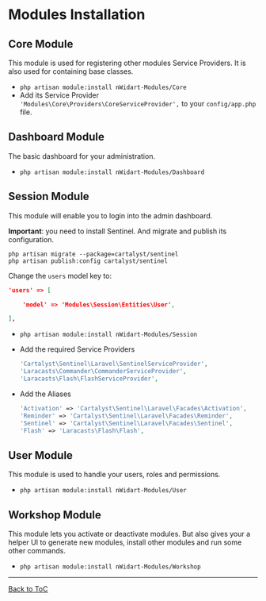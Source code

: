 # Modules Installation

## Core Module
This module is used for registering other modules Service Providers. It is also used for containing base classes.

* `php artisan module:install nWidart-Modules/Core`
* Add its Service Provider `'Modules\Core\Providers\CoreServiceProvider',` to your `config/app.php` file.

## Dashboard Module
The basic dashboard for your administration.

* `php artisan module:install nWidart-Modules/Dashboard`

## Session Module
This module will enable you to login into the admin dashboard. 

**Important**: you need to install Sentinel. And migrate and publish its configuration.

```
php artisan migrate --package=cartalyst/sentinel
php artisan publish:config cartalyst/sentinel
```

Change the `users` model key to:

``` json
'users' => [

	'model' => 'Modules\Session\Entities\User',

],
```

* `php artisan module:install nWidart-Modules/Session`
* Add the required Service Providers

  ``` php
  'Cartalyst\Sentinel\Laravel\SentinelServiceProvider',
  'Laracasts\Commander\CommanderServiceProvider',
  'Laracasts\Flash\FlashServiceProvider',
  ```
* Add the Aliases

  ``` php
  'Activation' => 'Cartalyst\Sentinel\Laravel\Facades\Activation',
  'Reminder' => 'Cartalyst\Sentinel\Laravel\Facades\Reminder',
  'Sentinel' => 'Cartalyst\Sentinel\Laravel\Facades\Sentinel',
  'Flash' => 'Laracasts\Flash\Flash',
  ```

## User Module
This module is used to handle your users, roles and permissions.

* `php artisan module:install nWidart-Modules/User`

## Workshop Module
This module lets you activate or deactivate modules. But also gives your a helper UI to generate new modules, install other modules and run some other commands.

* `php artisan module:install nWidart-Modules/Workshop`


***

[Back to ToC](../readme.md)